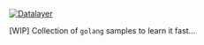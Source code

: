 [![Datalayer](http://datalayer.io/img/logo-datalayer-horizontal.png)](http://datalayer.io)

[WIP] Collection of `golang` samples to learn it fast...
